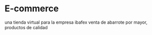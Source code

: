 # E-commerce
una tienda virtual para la empresa ibafex venta de abarrote por mayor, productos de calidad
